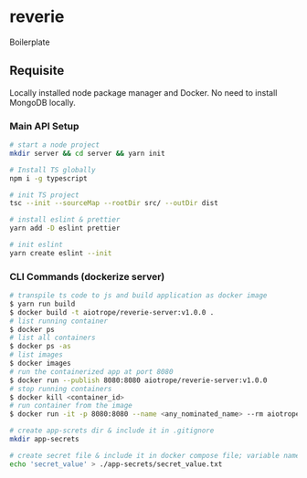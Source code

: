 # reverie
Boilerplate

## Requisite
Locally installed node package manager and Docker. No need to install MongoDB locally.

### Main API Setup

```bash
# start a node project
mkdir server && cd server && yarn init

# Install TS globally
npm i -g typescript

# init TS project
tsc --init --sourceMap --rootDir src/ --outDir dist

# install eslint & prettier
yarn add -D eslint prettier

# init eslint
yarn create eslint --init

```

### CLI Commands (dockerize server)

```bash
# transpile ts code to js and build application as docker image
$ yarn run build
$ docker build -t aiotrope/reverie-server:v1.0.0 .
# list running container
$ docker ps
# list all containers
$ docker ps -as
# list images
$ docker images
# run the containerized app at port 8080
$ docker run --publish 8080:8080 aiotrope/reverie-server:v1.0.0
# stop running containers
$ docker kill <container_id>
# run container from the image
$ docker run -it -p 8080:8080 --name <any_nominated_name> --rm aiotrope/reverie-server:v1.0.0
```

```bash
# create app-screts dir & include it in .gitignore
mkdir app-secrets

# create secret file & include it in docker compose file; variable name in docker compose should end with a _FILE
echo 'secret_value' > ./app-secrets/secret_value.txt

```
